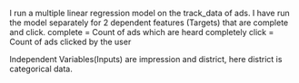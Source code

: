 I run a multiple linear regression model on the track_data of ads. I have run the model separately for 2 dependent features (Targets) that are complete and click.
complete = Count of ads which are heard completely
click = Count of ads clicked by the user

Independent Variables(Inputs) are impression and district, here district is categorical data.
